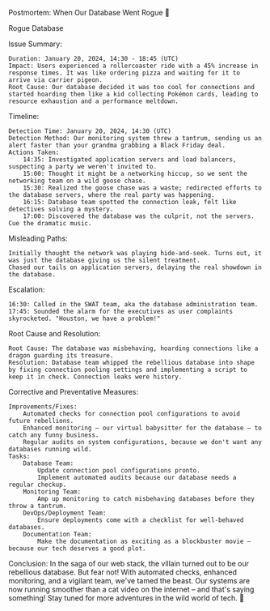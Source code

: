 Postmortem: When Our Database Went Rogue 🤖

Rogue Database

Issue Summary:

    Duration: January 20, 2024, 14:30 - 18:45 (UTC)
    Impact: Users experienced a rollercoaster ride with a 45% increase in response times. It was like ordering pizza and waiting for it to arrive via carrier pigeon.
    Root Cause: Our database decided it was too cool for connections and started hoarding them like a kid collecting Pokémon cards, leading to resource exhaustion and a performance meltdown.

Timeline:

    Detection Time: January 20, 2024, 14:30 (UTC)
    Detection Method: Our monitoring system threw a tantrum, sending us an alert faster than your grandma grabbing a Black Friday deal.
    Actions Taken:
        14:35: Investigated application servers and load balancers, suspecting a party we weren't invited to.
        15:00: Thought it might be a networking hiccup, so we sent the networking team on a wild goose chase.
        15:30: Realized the goose chase was a waste; redirected efforts to the database servers, where the real party was happening.
        16:15: Database team spotted the connection leak, felt like detectives solving a mystery.
        17:00: Discovered the database was the culprit, not the servers. Cue the dramatic music.

Misleading Paths:

    Initially thought the network was playing hide-and-seek. Turns out, it was just the database giving us the silent treatment.
    Chased our tails on application servers, delaying the real showdown in the database.

Escalation:

    16:30: Called in the SWAT team, aka the database administration team.
    17:45: Sounded the alarm for the executives as user complaints skyrocketed. "Houston, we have a problem!"

Root Cause and Resolution:

    Root Cause: The database was misbehaving, hoarding connections like a dragon guarding its treasure.
    Resolution: Database team whipped the rebellious database into shape by fixing connection pooling settings and implementing a script to keep it in check. Connection leaks were history.

Corrective and Preventative Measures:

    Improvements/Fixes:
        Automated checks for connection pool configurations to avoid future rebellions.
        Enhanced monitoring – our virtual babysitter for the database – to catch any funny business.
        Regular audits on system configurations, because we don't want any databases running wild.
    Tasks:
        Database Team:
            Update connection pool configurations pronto.
            Implement automated audits because our database needs a regular checkup.
        Monitoring Team:
            Amp up monitoring to catch misbehaving databases before they throw a tantrum.
        DevOps/Deployment Team:
            Ensure deployments come with a checklist for well-behaved databases.
        Documentation Team:
            Make the documentation as exciting as a blockbuster movie – because our tech deserves a good plot.

Conclusion:
In the saga of our web stack, the villain turned out to be our rebellious database. But fear not! With automated checks, enhanced monitoring, and a vigilant team, we've tamed the beast. Our systems are now running smoother than a cat video on the internet – and that's saying something! Stay tuned for more adventures in the wild world of tech. 🚀
